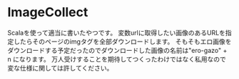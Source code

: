 # ImageCollect
Scalaを使って適当に書いたやつです。
変数urlに取得したい画像のあるURLを指定したらそのページのimgタグを全部ダウンロードします。
そもそもエロ画像をダウンロードする予定だったのでダウンロードした画像の名前は"ero-gazo" + n になります。
万人受けすることを期待してつくったわけではなく私用なので変な仕様に関しては許してください。
